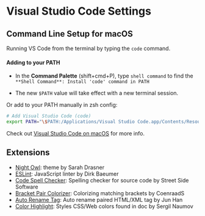 # Visual Studio Code Settings #

## Command Line Setup for macOS ##

Running VS Code from the terminal by typing the `code` command.

#### Adding to your PATH ####

*  In the **Command Palette** (shift+cmd+P), type `shell command` to find the `**Shell Command**: Install 'code' command in PATH`

*  The new `$PATH` value will take effect with a new terminal session.

Or add to your PATH manually in zsh config:

```zsh
# Add Visual Studio Code (code)
export PATH="\$PATH:/Applications/Visual Studio Code.app/Contents/Resources/app/bin"
```

Check out [Visual Studio Code on macOS](https://code.visualstudio.com/docs/setup/mac) for more info.

## Extensions ##

*  [Night Owl](https://marketplace.visualstudio.com/items?itemName=sdras.night-owl): theme by Sarah Drasner
*  [ESLint](https://marketplace.visualstudio.com/items?itemName=dbaeumer.vscode-eslint): JavaScript linter by Dirk Baeumer
*  [Code Spell Checker](https://marketplace.visualstudio.com/items?itemName=streetsidesoftware.code-spell-checker): Spelling checker for source code by Street Side Software
*  [Bracket Pair Colorizer](https://marketplace.visualstudio.com/items?itemName=CoenraadS.bracket-pair-colorizer): Colorizing matching brackets by CoenraadS
*  [Auto Rename Tag](https://marketplace.visualstudio.com/items?itemName=formulahendry.auto-rename-tag): Auto rename paired HTML/XML tag by Jun Han
*  [Color Highlight](https://marketplace.visualstudio.com/items?itemName=naumovs.color-highlight): Styles CSS/Web colors found in doc by Sergil Naumov



